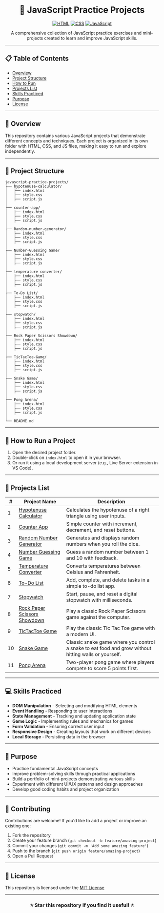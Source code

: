 <div align="center">

# 🚀 JavaScript Practice Projects

[![HTML](https://img.shields.io/badge/HTML5-E34F26?style=for-the-badge&logo=html5&logoColor=white)](https://developer.mozilla.org/en-US/docs/Web/HTML)
[![CSS](https://img.shields.io/badge/CSS3-1572B6?style=for-the-badge&logo=css3&logoColor=white)](https://developer.mozilla.org/en-US/docs/Web/CSS)
[![JavaScript](https://img.shields.io/badge/JavaScript-F7DF1E?style=for-the-badge&logo=javascript&logoColor=black)](https://developer.mozilla.org/en-US/docs/Web/JavaScript)

A comprehensive collection of JavaScript practice exercises and mini-projects created to learn and improve JavaScript skills.

</div>

---

## 📋 Table of Contents

- [Overview](#-overview)
- [Project Structure](#-project-structure)
- [How to Run](#-how-to-run-a-project)
- [Projects List](#-projects-list)
- [Skills Practiced](#-skills-practiced)
- [Purpose](#-purpose)
- [License](#-license)

---

## 📝 Overview

This repository contains various JavaScript projects that demonstrate different concepts and techniques. Each project is organized in its own folder with HTML, CSS, and JS files, making it easy to run and explore independently.

---

## 📂 Project Structure

```
javascript-practice-projects/
├── hypotenuse-calculator/
│   ├── index.html
│   ├── style.css
│   ├── script.js
│
├── counter-app/
│   ├── index.html
│   ├── style.css
│   ├── script.js
│
├── Random-number-generator/
│   ├── index.html
│   ├── style.css
│   ├── script.js
│
├── Number-Guessing Game/
│   ├── index.html
│   ├── style.css
│   ├── script.js
│
├── temperature converter/
│   ├── index.html
│   ├── style.css
│   ├── script.js
│
├── To-Do List/
│   ├── index.html
│   ├── style.css
│   ├── script.js
│
├── stopwatch/
│   ├── index.html
│   ├── style.css
│   ├── script.js
│
├── Rock Paper Scissors Showdown/
│   ├── index.html
│   ├── style.css
│   ├── script.js
│
├── TicTacToe-Game/
│   ├── index.html
│   ├── style.css
│   ├── script.js
│
├── Snake Game/
│   ├── index.html
│   ├── style.css
│   ├── script.js
│
├── Pong Arena/
│   ├── index.html
│   ├── style.css
│   ├── script.js
│
└── README.md
```

---

## 🚀 How to Run a Project

1. Open the desired project folder.
2. Double-click on `index.html` to open it in your browser.
3. Or run it using a local development server (e.g., Live Server extension in VS Code).

---

## 📌 Projects List

| #   | Project Name                                                                                                                                 | Description                                                                                          |
| --- | -------------------------------------------------------------------------------------------------------------------------------------------- | ---------------------------------------------------------------------------------------------------- |
| 1   | [Hypotenuse Calculator](https://github.com/hemanth-devzone/javascript-practice-projects/tree/main/Hypotenuse%20calculator)                   | Calculates the hypotenuse of a right triangle using user inputs.                                     |
| 2   | [Counter App](https://github.com/hemanth-devzone/javascript-practice-projects/tree/main/counter-app)                                         | Simple counter with increment, decrement, and reset buttons.                                         |
| 3   | [Random Number Generator](https://github.com/hemanth-devzone/javascript-practice-projects/tree/main/Random-number-generator)                 | Generates and displays random numbers when you roll the dice.                                        |
| 4   | [Number Guessing Game](https://github.com/hemanth-devzone/javascript-practice-projects/tree/main/Number-Guessing%20Game)                     | Guess a random number between 1 and 10 with feedback.                                                |
| 5   | [Temperature Converter](https://github.com/hemanth-devzone/javascript-practice-projects/tree/main/temperature%20converter)                   | Converts temperatures between Celsius and Fahrenheit.                                                |
| 6   | [To-Do List](https://github.com/hemanth-devzone/javascript-practice-projects/tree/main/To-Do%20List)                                         | Add, complete, and delete tasks in a simple to-do list app.                                          |
| 7   | [Stopwatch](https://github.com/hemanth-devzone/javascript-practice-projects/tree/main/stopwatch)                                             | Start, pause, and reset a digital stopwatch with milliseconds.                                       |
| 8   | [Rock Paper Scissors Showdown](https://github.com/hemanth-devzone/javascript-practice-projects/tree/main/Rock%20Paper%20Scissors%20Showdown) | Play a classic Rock Paper Scissors game against the computer.                                        |
| 9   | [TicTacToe Game](https://github.com/hemanth-devzone/javascript-practice-projects/tree/main/TicTacToe-Game)                                   | Play the classic Tic Tac Toe game with a modern UI.                                                  |
| 10  | [Snake Game](https://github.com/hemanth-devzone/javascript-practice-projects/tree/main/Snake%20Game)                                         | Classic snake game where you control a snake to eat food and grow without hitting walls or yourself. |
| 11  | [Pong Arena](https://github.com/hemanth-devzone/javascript-practice-projects/tree/main/Pong%20Arena)                                         | Two-player pong game where players compete to score 5 points first.                                  |

---

## 💻 Skills Practiced

- **DOM Manipulation** - Selecting and modifying HTML elements
- **Event Handling** - Responding to user interactions
- **State Management** - Tracking and updating application state
- **Game Logic** - Implementing rules and mechanics for games
- **Form Validation** - Ensuring correct user input
- **Responsive Design** - Creating layouts that work on different devices
- **Local Storage** - Persisting data in the browser

---

## 🎯 Purpose

- Practice fundamental JavaScript concepts
- Improve problem-solving skills through practical applications
- Build a portfolio of mini-projects demonstrating various skills
- Experiment with different UI/UX patterns and design approaches
- Develop good coding habits and project organization

---

## 🤝 Contributing

Contributions are welcome! If you'd like to add a project or improve an existing one:

1. Fork the repository
2. Create your feature branch (`git checkout -b feature/amazing-project`)
3. Commit your changes (`git commit -m 'Add some amazing feature'`)
4. Push to the branch (`git push origin feature/amazing-project`)
5. Open a Pull Request

---

## 📜 License

This repository is licensed under the [MIT License](LICENSE)

---

<div align="center">

### ⭐ Star this repository if you find it useful! ⭐

</div>
